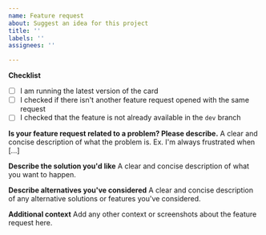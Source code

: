 ```yaml
---
name: Feature request
about: Suggest an idea for this project
title: ''
labels: ''
assignees: ''

---
```


**Checklist**
- [ ] I am running the latest version of the card
- [ ] I checked if there isn't another feature request opened with the same request
- [ ] I checked that the feature is not already available in the `dev` branch

**Is your feature request related to a problem? Please describe.**
A clear and concise description of what the problem is. Ex. I'm always frustrated when [...]

**Describe the solution you'd like**
A clear and concise description of what you want to happen.

**Describe alternatives you've considered**
A clear and concise description of any alternative solutions or features you've considered.

**Additional context**
Add any other context or screenshots about the feature request here.
